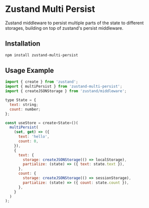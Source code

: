 # Zustand Multi Persist

Zustand middleware to persist multiple parts of the state to different storages, building on top of zustand's persist middleware.

## Installation

```bash
npm install zustand-multi-persist
```

## Usage Example

```javascript
import { create } from 'zustand';
import { multiPersist } from 'zustand-multi-persist';
import { createJSONStorage } from 'zustand/middleware';

type State = {
  text: string;
  count: number;
};

const useStore = create<State>()(
  multiPersist(
    (set, get) => ({
      text: 'hello',
      count: 0,
    }),
    {
      text: {
        storage: createJSONStorage(() => localStorage),
        partialize: (state) => ({ text: state.text }),
      },
      count: {
        storage: createJSONStorage(() => sessionStorage),
        partialize: (state) => ({ count: state.count }),
      },
    }
  )
);

```

